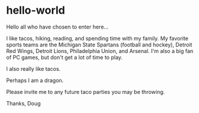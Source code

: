 # hello-world
Hello all who have chosen to enter here...

I like tacos, hiking, reading, and spending time with my family.
My favorite sports teams are the Michigan State Spartans (football and hockey), Detroit Red Wings, Detroit Lions, Philadelphia Union, and Arsenal.
I'm also a big fan of PC games, but don't get a lot of time to play.

I also really like tacos. 

Perhaps I am a dragon. 

Please invite me to any future taco parties you may be throwing.

Thanks,
Doug
